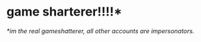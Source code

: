 <h1>game sharterer!!!!*</h1>
<h6>*im the real gameshatterer, all other accounts are impersonators.</h6>
